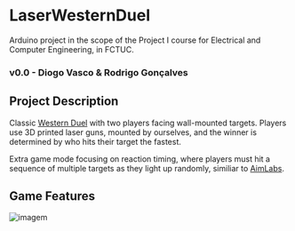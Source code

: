 # LaserWesternDuel
Arduino project in the scope of the Project I course for Electrical and Computer Engineering, in FCTUC.
### v0.0 - Diogo Vasco & Rodrigo Gonçalves

## Project Description
Classic [Western Duel](https://www.youtube.com/watch?v=dC6jnHFdqbQ) with two players facing wall-mounted targets. Players use 3D printed laser guns, mounted by ourselves, and the winner is determined by who hits their target the fastest.

Extra game mode focusing on reaction timing, where players must hit a sequence of multiple targets as they light up randomly, similiar to [AimLabs](https://www.youtube.com/watch?v=wVxbQ0OeCi4).
## Game Features
![imagem](https://github.com/user-attachments/assets/cd8cfeea-97ec-4f69-8c1c-77222073e19f)



